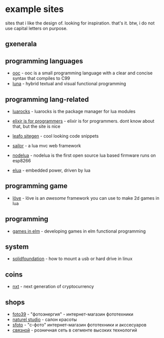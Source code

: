 # example sites

sites that i like the design of. looking for inspiration. that's it. btw, i do not use capital letters on purpose.

## gxenerala

## programming languages

* [ooc](https://ooc-lang.org/) - ooc is a small programming language with a clear and concise syntax that compiles to C99
* [luna](https://www.luna-lang.org/) - hybrid textual and visual functional programming

## programming lang-related

* [luarocks](https://luarocks.org/) - luarocks is the package manager for lua modules

* [elixir is for programmers](https://www.pluralsight.com/blog/software-development/elixir-is-for-programmers) - elixir is for programmers. dont know about that, but the site is nice

* [leafo sitegen](http://leafo.net/sitegen/) - cool looking code snippets

* [sailor](http://sailorproject.org/) - a lua mvc web framework

* [nodelua](https://nodelua.org/) - nodelua is the first open source lua based firmware runs on esp8266

* [elua](http://www.eluaproject.net/) - embedded power, driven by lua

## programming game

* [löve](https://love2d.org/) - löve is an *awesome* framework you can use to make 2d games in lua

## programming

* [games in elm](http://gelatindesign.co.uk/developing-games-in-elm/functional-programming) - developing games in elm functional programming

## system

* [solidfoundation](https://solidfoundationwebdev.com/blog/posts/how-to-mount-a-usb-or-hard-drive-in-linux) - how to mount a usb or hard drive in linux

## coins

* [nxt](http://www.nxtcrypto.org/) - next generation of cryptocurrency

## shops

* [foto39](https://foto39.ru/) - "фотоэнергия" - интернет-магазин фототехники
* [naturel studio](http://www.naturel-studio.ru/) - салон красоты
* [sfoto](http://sfoto.ru/) - "с-фото" интернет-магазин фототехники и акссесуаров
* [связной](https://www.svyaznoy.ru/) - розничная сеть в сегменте высоких технологий
